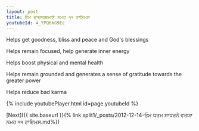 ```yaml
---
layout: post
title: ਓਮ ਚਾਚਾਰਥਮਾਣੇ ਨਮਹ ੧੧ ਟਾਇਮਸ
youtubeId: 4_YPQ6kG9Ec
---
```

 
 
Helps get goodness, bliss and peace and God's blessings
 
Helps remain focused, help generate inner energy 
 
Helps boost physical and mental health 
 
Helps remain grounded and generates a sense of gratitude towards the greater power 
 
Helps reduce bad karma
 
 
 
 


{% include youtubePlayer.html id=page.youtubeId %}
 
[Next]({{ site.baseurl }}{% link  split1/_posts/2012-12-14-ਓਮ ਧਰਮ ਸਾਧਰਨੋ ਵਰਯਾ ਨਮਹ ੧੧ ਟਾਇਮਸ.md%})
 
